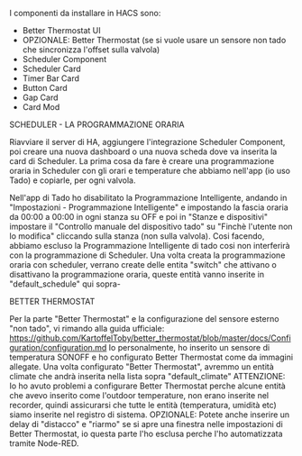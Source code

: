  I componenti da installare in HACS sono:

   - Better Thermostat UI
   - OPZIONALE: Better Thermostat (se si vuole usare un sensore non tado che sincronizza l'offset sulla valvola)
   - Scheduler Component
   - Scheduler Card
   - Timer Bar Card
   - Button Card
   - Gap Card
   - Card Mod


   SCHEDULER - LA PROGRAMMAZIONE ORARIA

   Riavviare il server di HA, aggiungere l'integrazione Scheduler Component, poi creare una nuova dashboard o una nuova scheda dove va inserita la card di Scheduler.
   La prima cosa da fare è creare una programmazione oraria in Scheduler con gli orari e temperature che abbiamo nell'app (io uso Tado) e copiarle, per ogni valvola.

   Nell'app di Tado ho disabilitato la Programmazione Intelligente, andando in "Impostazioni - Programmazione Intelligente" e impostando la fascia oraria da 00:00 a 00:00 in ogni stanza su OFF e poi in "Stanze e dispositivi" 
   impostare il "Controllo manuale del dispositivo tado" su "Finchè l'utente non lo modifica" cliccando sulla stanza (non sulla valvola).
   Cosi facendo, abbiamo escluso la Programmazione Intelligente di tado cosi non interferirà con la programmazione di Scheduler.
   Una volta creata la programmazione oraria con scheduler, verrano create delle entita "switch" che attivano o disattivano la programmazione oraria, queste entità vanno inserite in "default_schedule" qui sopra-


   BETTER THERMOSTAT

   Per la parte "Better Thermostat" e la configurazione del sensore esterno "non tado", vi rimando alla guida ufficiale: https://github.com/KartoffelToby/better_thermostat/blob/master/docs/Configuration/configuration.md
   Io personalmente, ho inserito un sensore di temperatura SONOFF e ho configurato Better Thermostat come da immagini allegate.
   Una volta configurato "Better Thermostat", avremmo un entità climate che andrà inserita nella lista sopra "default_climate"
   ATTENZIONE: Io ho avuto problemi a configurare Better Thermostat perche alcune entità che avevo inserito come l'outdoor temperature, non erano inserite nel recorder, quindi assicurarsi che tutte le entità (temperatura, umidità etc) siamo inserite nel registro di sistema.
   OPZIONALE: Potete anche inserire un delay di "distacco" e "riarmo" se si apre una finestra nelle impostazioni di Better Thermostat, io questa parte l'ho esclusa perche l'ho automatizzata tramite Node-RED.
